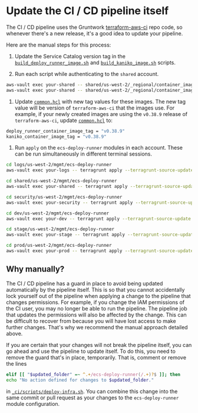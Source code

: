 # Update the CI / CD pipeline itself

The CI / CD pipeline uses the Gruntwork [terraform-aws-ci](https://github.com/gruntwork-io/terraform-aws-ci) repo code, so
whenever there's a new release, it's a good idea to update your pipeline.

Here are the manual steps for this process:

1. Update the Service Catalog version tag in the
[`build_deploy_runner_image.sh`](https://github.com/gruntwork-io/terraform-aws-service-catalog/tree/master/examples/for-production/infrastructure-live/shared/us-west-2/_regional/container_images/build_deploy_runner_image.sh) and
[`build_kaniko_image.sh`](https://github.com/gruntwork-io/terraform-aws-service-catalog/tree/master/examples/for-production/infrastructure-live/shared/us-west-2/_regional/container_images/build_kaniko_image.sh) scripts.

1. Run each script while authenticating to the `shared` account.

```bash
aws-vault exec your-shared -- shared/us-west-2/_regional/container_images/build_deploy_runner_image.sh
aws-vault exec your-shared -- shared/us-west-2/_regional/container_images/build_kaniko_image.sh
```

1. Update [`common.hcl`](https://github.com/gruntwork-io/terraform-aws-service-catalog/tree/master/examples/for-production/infrastructure-live/common.hcl) with new tag values for these images. The new tag value will be version of
`terraform-aws-ci` that the images use. For example, if your newly created images are using the `v0.38.9` release of
`terraform-aws-ci`, update [`common.hcl`](https://github.com/gruntwork-io/terraform-aws-service-catalog/tree/master/examples/for-production/infrastructure-live/common.hcl) to:

```bash
deploy_runner_container_image_tag = "v0.38.9"
kaniko_container_image_tag = "v0.38.9"
```

1. Run `apply` on the `ecs-deploy-runner` modules in each account. These can be run simultaneously in different terminal sessions.

```bash
cd logs/us-west-2/mgmt/ecs-deploy-runner
aws-vault exec your-logs -- terragrunt apply --terragrunt-source-update -auto-approve

cd shared/us-west-2/mgmt/ecs-deploy-runner
aws-vault exec your-shared -- terragrunt apply --terragrunt-source-update -auto-approve

cd security/us-west-2/mgmt/ecs-deploy-runner
aws-vault exec your-security -- terragrunt apply --terragrunt-source-update -auto-approve

cd dev/us-west-2/mgmt/ecs-deploy-runner
aws-vault exec your-dev -- terragrunt apply --terragrunt-source-update -auto-approve

cd stage/us-west-2/mgmt/ecs-deploy-runner
aws-vault exec your-stage -- terragrunt apply --terragrunt-source-update -auto-approve

cd prod/us-west-2/mgmt/ecs-deploy-runner
aws-vault exec your-prod -- terragrunt apply --terragrunt-source-update -auto-approve
```

## Why manually?

The CI / CD pipeline has a guard in place to avoid being updated automatically by the pipeline itself. This is so that
you cannot accidentally lock yourself out of the pipeline when applying a change to the pipeline that changes
permissions. For example, if you change the IAM permissions of the CI user, you may no longer be able to run the
pipeline. The pipeline job that updates the permissions will also be affected by the change. This can be difficult to
recover from because you will have lost access to make further changes. That's why we recommend the manual approach
detailed above.

If you are certain that your changes will not break the pipeline itself, you can go ahead and use the pipeline to
update itself. To do this, you need to remove the guard that's in place, temporarily. That is, comment or remove the
lines

```bash
elif [[ "$updated_folder" =~ ^.+/ecs-deploy-runner(/.+)?$ ]]; then
echo "No action defined for changes to $updated_folder."
```

in [`_ci/scripts/deploy-infra.sh`](https://github.com/gruntwork-io/terraform-aws-service-catalog/tree/master/examples/for-production/infrastructure-live/_ci/scripts/deploy-infra.sh). You can combine this change into the same commit or
pull request as your changes to the `ecs-deploy-runner` module configuration.
